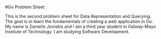 #Go Problem Sheet

This is the second problem sheet for Data Representation and Querying. The goal is  to learn the fundamentals of creating a web application in Go. My name is Danielis Joniskis and I am a third year student in Galway-Mayo Institute of Technology. I am studying Software Development.